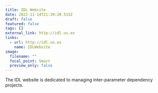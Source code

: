 ```yaml
---
title: IDL Website
date: 2022-11-14T21:39:20.515Z
draft: false
featured: false
tags: []
external_link: http://idl.us.es
links:
  - url: http://idl.us.es
    name: IDLWebsite
image:
  filename: ""
  focal_point: Smart
  preview_only: false
---
```

<!--StartFragment-->

The IDL website is dedicated to managing inter-parameter dependency projects. 

<!--EndFragment-->